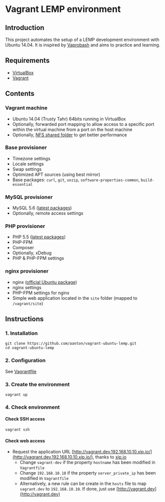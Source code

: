 # Vagrant LEMP environment

## Introduction

This project automates the setup of a LEMP development environment with Ubuntu 14.04. It is inspired by [Vaprobash](https://github.com/fideloper/Vaprobash) and aims to practice and learning.

## Requirements

* [VirtualBox](https://www.virtualbox.org)
* [Vagrant](http://vagrantup.com)

## Contents

### Vagrant machine

* Ubuntu 14.04 (Trusty Tahr) 64bits running in VirtualBox
* Optionally, forwarded port mapping to allow access to a specific port within the virtual machine from a port on the host machine
* Optionally, [NFS shared folder](https://docs.vagrantup.com/v2/synced-folders/nfs.html) to get better performance

### Base provisioner

* Timezone settings
* Locale settings
* Swap settings
* Optimized APT sources (using best mirror)
* Base packages: `curl`, `git`, `unzip`, `software-properties-common`, `build-essential`

### MySQL provisioner

* MySQL 5.6 ([latest packages](https://launchpad.net/~ondrej/+archive/ubuntu/mysql-5.6))
* Optionally, remote access settings

### PHP provisioner

* PHP 5.5 ([latest packages](https://launchpad.net/~ondrej/+archive/ubuntu/php5))
* PHP-FPM
* Composer
* Optionally, xDebug
* PHP & PHP-FPM settings

### nginx provisioner

* nginx ([official Ubuntu package](http://packages.ubuntu.com/trusty/httpd/))
* nginx settings
* PHP-FPM settings for nginx
* Simple web application located in the `site` folder (mapped to `/vagrant/site`)


## Instructions

### 1. Installation

```shell
git clone https://github.com/aanton/vagrant-ubuntu-lemp.git
cd vagrant-ubuntu-lemp
```

### 2. Configuration

See [Vagrantfile](https://github.com/aanton/vagrant-ubuntu-lemp/blob/master/Vagrantfile)

### 3. Create the environment

```shell
vagrant up
```

### 4. Check environment

#### Check SSH access

```shell
vagrant ssh
```

#### Check web access

* Request the application URL [http://vagrant.dev.192.168.10.10.xip.io/](http://vagrant.dev.192.168.10.10.xip.io/), thanks to [xip.io](http://xip.io/)
    * Change `vagrant-dev` if the property `hostname` has been modified in `Vagrantfile`
    * Change `192.168.10.10` if the property `server_private_ip` has been modified in `Vagrantfile`
    * Alternatively, a new rule can be create in the `hosts` file to map `vagrant.dev` to `192.168.10.10`. If done, just use [http://vagrant.dev](http://vagrant.dev)